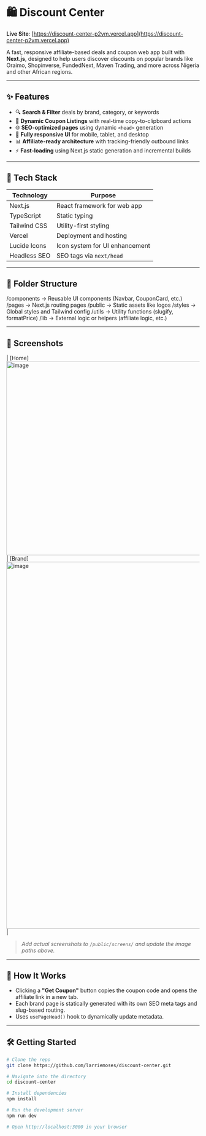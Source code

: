 # 🛍️ Discount Center

**Live Site**: [https://discount-center-p2vm.vercel.app](https://discount-center-p2vm.vercel.app)

A fast, responsive affiliate-based deals and coupon web app built with **Next.js**, designed to help users discover discounts on popular brands like Oraimo, Shopinverse, FundedNext, Maven Trading, and more across Nigeria and other African regions.

---

## ✨ Features

- 🔍 **Search & Filter** deals by brand, category, or keywords
- 🎁 **Dynamic Coupon Listings** with real-time copy-to-clipboard actions
- 🌐 **SEO-optimized pages** using dynamic `<head>` generation
- 📱 **Fully responsive UI** for mobile, tablet, and desktop
- 📊 **Affiliate-ready architecture** with tracking-friendly outbound links
- ⚡ **Fast-loading** using Next.js static generation and incremental builds

---

## 🚀 Tech Stack

| Technology      | Purpose                          |
|-----------------|----------------------------------|
| Next.js         | React framework for web app      |
| TypeScript      | Static typing                    |
| Tailwind CSS    | Utility-first styling            |
| Vercel          | Deployment and hosting           |
| Lucide Icons    | Icon system for UI enhancement   |
| Headless SEO    | SEO tags via `next/head`         |

---

## 📂 Folder Structure

/components → Reusable UI components (Navbar, CouponCard, etc.)
/pages → Next.js routing pages
/public → Static assets like logos
/styles → Global styles and Tailwind config
/utils → Utility functions (slugify, formatPrice)
/lib → External logic or helpers (affiliate logic, etc.)



---

## 📸 Screenshots

| [Home]<img width="1900" height="505" alt="image" src="https://github.com/user-attachments/assets/da34f5ff-0ac6-4f6d-9775-a82e432d8210" /> | [Brand]<img width="1892" height="955" alt="image" src="https://github.com/user-attachments/assets/14df4b51-166a-4264-b899-6baf36db1755" /> |


> _Add actual screenshots to `/public/screens/` and update the image paths above._

---

## 🧠 How It Works

- Clicking a **"Get Coupon"** button copies the coupon code and opens the affiliate link in a new tab.
- Each brand page is statically generated with its own SEO meta tags and slug-based routing.
- Uses `usePageHead()` hook to dynamically update metadata.

---

## 🛠️ Getting Started

```bash
# Clone the repo
git clone https://github.com/larriemoses/discount-center.git

# Navigate into the directory
cd discount-center

# Install dependencies
npm install

# Run the development server
npm run dev

# Open http://localhost:3000 in your browser




